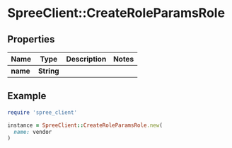 # SpreeClient::CreateRoleParamsRole

## Properties

| Name | Type | Description | Notes |
| ---- | ---- | ----------- | ----- |
| **name** | **String** |  |  |

## Example

```ruby
require 'spree_client'

instance = SpreeClient::CreateRoleParamsRole.new(
  name: vendor
)
```

